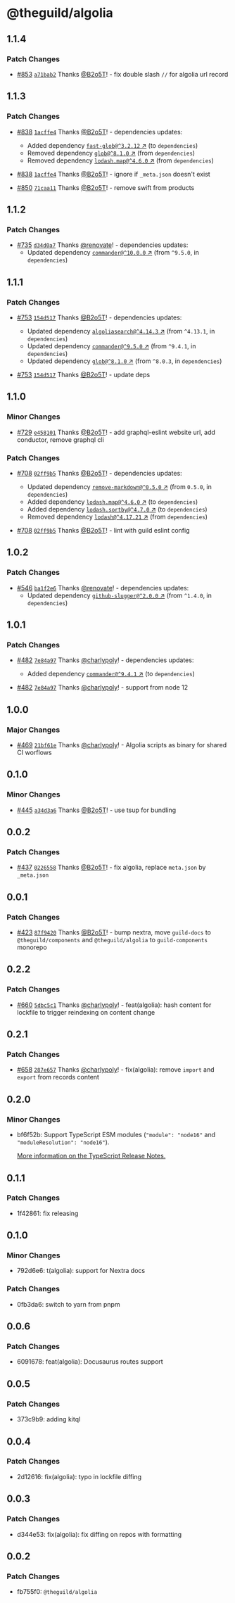 # @theguild/algolia

## 1.1.4

### Patch Changes

- [#853](https://github.com/the-guild-org/docs/pull/853)
  [`a71bab2`](https://github.com/the-guild-org/docs/commit/a71bab2ce5346404ed946f70787d3da41d792422)
  Thanks [@B2o5T](https://github.com/B2o5T)! - fix double slash `//` for algolia url record

## 1.1.3

### Patch Changes

- [#838](https://github.com/the-guild-org/docs/pull/838)
  [`1acffe4`](https://github.com/the-guild-org/docs/commit/1acffe49a82c51ed8da82170e50b35280d73c669)
  Thanks [@B2o5T](https://github.com/B2o5T)! - dependencies updates:

  - Added dependency [`fast-glob@^3.2.12` ↗︎](https://www.npmjs.com/package/fast-glob/v/3.2.12) (to
    `dependencies`)
  - Removed dependency [`glob@^8.1.0` ↗︎](https://www.npmjs.com/package/glob/v/8.1.0) (from
    `dependencies`)
  - Removed dependency [`lodash.map@^4.6.0` ↗︎](https://www.npmjs.com/package/lodash.map/v/4.6.0)
    (from `dependencies`)

- [#838](https://github.com/the-guild-org/docs/pull/838)
  [`1acffe4`](https://github.com/the-guild-org/docs/commit/1acffe49a82c51ed8da82170e50b35280d73c669)
  Thanks [@B2o5T](https://github.com/B2o5T)! - ignore if `_meta.json` doesn't exist

- [#850](https://github.com/the-guild-org/docs/pull/850)
  [`71caa11`](https://github.com/the-guild-org/docs/commit/71caa11b2f78c44f725252ed9f9dc23fef0968f3)
  Thanks [@B2o5T](https://github.com/B2o5T)! - remove swift from products

## 1.1.2

### Patch Changes

- [#735](https://github.com/the-guild-org/docs/pull/735)
  [`d34d0a7`](https://github.com/the-guild-org/docs/commit/d34d0a7c69a948bc3422770878f7c547f68921c0)
  Thanks [@renovate](https://github.com/apps/renovate)! - dependencies updates:
  - Updated dependency [`commander@^10.0.0` ↗︎](https://www.npmjs.com/package/commander/v/10.0.0)
    (from `^9.5.0`, in `dependencies`)

## 1.1.1

### Patch Changes

- [#753](https://github.com/the-guild-org/docs/pull/753)
  [`154d517`](https://github.com/the-guild-org/docs/commit/154d51724b5376be2512ed570d9ee5bfb97f44cf)
  Thanks [@B2o5T](https://github.com/B2o5T)! - dependencies updates:

  - Updated dependency
    [`algoliasearch@^4.14.3` ↗︎](https://www.npmjs.com/package/algoliasearch/v/4.14.3) (from
    `^4.13.1`, in `dependencies`)
  - Updated dependency [`commander@^9.5.0` ↗︎](https://www.npmjs.com/package/commander/v/9.5.0)
    (from `^9.4.1`, in `dependencies`)
  - Updated dependency [`glob@^8.1.0` ↗︎](https://www.npmjs.com/package/glob/v/8.1.0) (from
    `^8.0.3`, in `dependencies`)

- [#753](https://github.com/the-guild-org/docs/pull/753)
  [`154d517`](https://github.com/the-guild-org/docs/commit/154d51724b5376be2512ed570d9ee5bfb97f44cf)
  Thanks [@B2o5T](https://github.com/B2o5T)! - update deps

## 1.1.0

### Minor Changes

- [#729](https://github.com/the-guild-org/docs/pull/729)
  [`e458101`](https://github.com/the-guild-org/docs/commit/e45810189241ff8c0aff14542cb28a4f5e310b45)
  Thanks [@B2o5T](https://github.com/B2o5T)! - add graphql-eslint website url, add conductor, remove
  graphql cli

### Patch Changes

- [#708](https://github.com/the-guild-org/docs/pull/708)
  [`02ff9b5`](https://github.com/the-guild-org/docs/commit/02ff9b52b237fe704fe673f2acfec9c6b9c186b4)
  Thanks [@B2o5T](https://github.com/B2o5T)! - dependencies updates:

  - Updated dependency
    [`remove-markdown@^0.5.0` ↗︎](https://www.npmjs.com/package/remove-markdown/v/0.5.0) (from
    `0.5.0`, in `dependencies`)
  - Added dependency [`lodash.map@^4.6.0` ↗︎](https://www.npmjs.com/package/lodash.map/v/4.6.0) (to
    `dependencies`)
  - Added dependency
    [`lodash.sortby@^4.7.0` ↗︎](https://www.npmjs.com/package/lodash.sortby/v/4.7.0) (to
    `dependencies`)
  - Removed dependency [`lodash@^4.17.21` ↗︎](https://www.npmjs.com/package/lodash/v/4.17.21) (from
    `dependencies`)

- [#708](https://github.com/the-guild-org/docs/pull/708)
  [`02ff9b5`](https://github.com/the-guild-org/docs/commit/02ff9b52b237fe704fe673f2acfec9c6b9c186b4)
  Thanks [@B2o5T](https://github.com/B2o5T)! - lint with guild eslint config

## 1.0.2

### Patch Changes

- [#546](https://github.com/the-guild-org/docs/pull/546)
  [`ba1f2e6`](https://github.com/the-guild-org/docs/commit/ba1f2e6060eaa7cb458a37287229811271df090b)
  Thanks [@renovate](https://github.com/apps/renovate)! - dependencies updates:
  - Updated dependency
    [`github-slugger@^2.0.0` ↗︎](https://www.npmjs.com/package/github-slugger/v/2.0.0) (from
    `^1.4.0`, in `dependencies`)

## 1.0.1

### Patch Changes

- [#482](https://github.com/the-guild-org/the-guild-components/pull/482)
  [`7e84a97`](https://github.com/the-guild-org/the-guild-components/commit/7e84a9799816f895e69d1facec0e88ea7a8467d5)
  Thanks [@charlypoly](https://github.com/charlypoly)! - dependencies updates:

  - Added dependency [`commander@^9.4.1` ↗︎](https://www.npmjs.com/package/commander/v/9.4.1) (to
    `dependencies`)

- [#482](https://github.com/the-guild-org/the-guild-components/pull/482)
  [`7e84a97`](https://github.com/the-guild-org/the-guild-components/commit/7e84a9799816f895e69d1facec0e88ea7a8467d5)
  Thanks [@charlypoly](https://github.com/charlypoly)! - support from node 12

## 1.0.0

### Major Changes

- [#469](https://github.com/the-guild-org/the-guild-components/pull/469)
  [`21bf61e`](https://github.com/the-guild-org/the-guild-components/commit/21bf61e6f91507066a462d8ec9383ea4a0efd9e0)
  Thanks [@charlypoly](https://github.com/charlypoly)! - Algolia scripts as binary for shared CI
  worflows

## 0.1.0

### Minor Changes

- [#445](https://github.com/the-guild-org/the-guild-components/pull/445)
  [`a34d3a6`](https://github.com/the-guild-org/the-guild-components/commit/a34d3a65c197639bdb2fa9f10c9e7866562851de)
  Thanks [@B2o5T](https://github.com/B2o5T)! - use tsup for bundling

## 0.0.2

### Patch Changes

- [#437](https://github.com/the-guild-org/the-guild-components/pull/437)
  [`0226558`](https://github.com/the-guild-org/the-guild-components/commit/0226558fc38fa3952a10dc3e4b531fce10e742df)
  Thanks [@B2o5T](https://github.com/B2o5T)! - fix algolia, replace `meta.json` by `_meta.json`

## 0.0.1

### Patch Changes

- [#423](https://github.com/the-guild-org/the-guild-components/pull/423)
  [`87f9420`](https://github.com/the-guild-org/the-guild-components/commit/87f942002cb37b6f082109e33b81d5e591b1a632)
  Thanks [@B2o5T](https://github.com/B2o5T)! - bump nextra, move `guild-docs` to
  `@theguild/components` and `@theguild/algolia` to `guild-components` monorepo

## 0.2.2

### Patch Changes

- [#660](https://github.com/the-guild-org/the-guild-docs/pull/660)
  [`5dbc5c1`](https://github.com/the-guild-org/the-guild-docs/commit/5dbc5c1c4002e52056f6757e42538788d08e10b1)
  Thanks [@charlypoly](https://github.com/charlypoly)! - feat(algolia): hash content for lockfile to
  trigger reindexing on content change

## 0.2.1

### Patch Changes

- [#658](https://github.com/the-guild-org/the-guild-docs/pull/658)
  [`287e657`](https://github.com/the-guild-org/the-guild-docs/commit/287e657881fc2744c457700b002f7a979b2b0b5c)
  Thanks [@charlypoly](https://github.com/charlypoly)! - fix(algolia): remove `import` and `export`
  from records content

## 0.2.0

### Minor Changes

- bf6f52b: Support TypeScript ESM modules (`"module": "node16"` and `"moduleResolution": "node16"`).

  [More information on the TypeScript Release Notes.](https://devblogs.microsoft.com/typescript/announcing-typescript-4-7/#ecmascript-module-support-in-node-js)

## 0.1.1

### Patch Changes

- 1f42861: fix releasing

## 0.1.0

### Minor Changes

- 792d6e6: t(algolia): support for Nextra docs

### Patch Changes

- 0fb3da6: switch to yarn from pnpm

## 0.0.6

### Patch Changes

- 6091678: feat(algolia): Docusaurus routes support

## 0.0.5

### Patch Changes

- 373c9b9: adding kitql

## 0.0.4

### Patch Changes

- 2d12616: fix(algolia): typo in lockfile diffing

## 0.0.3

### Patch Changes

- d344e53: fix(algolia): fix diffing on repos with formatting

## 0.0.2

### Patch Changes

- fb755f0: `@theguild/algolia`
